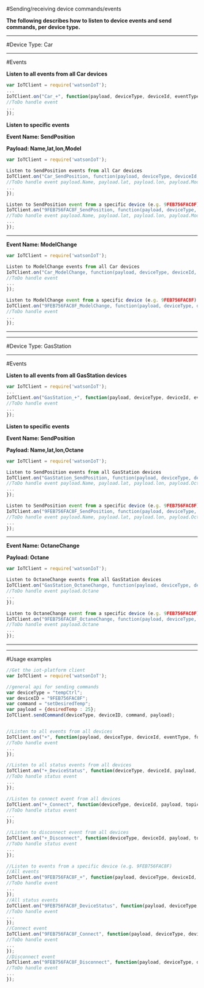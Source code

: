 #Sending/receiving device commands/events

__The following describes how to listen to device events and send commands, per device type.__ 
___

#Device Type: Car
***
#Events

__Listen to all events from all __Car__ devices__
```javascript
var IoTClient = require('watsonIoT');
...
IoTClient.on("Car_+", function(payload, deviceType, deviceId, eventType, format){
//ToDo handle event
...
});
```
__Listen to specific events__


__Event Name: SendPosition__

__Payload: Name,lat,lon,Model__

```javascript
var IoTClient = require('watsonIoT');

Listen to SendPosition events from all Car devices
IoTClient.on("Car_SendPosition, function(payload, deviceType, deviceId, eventType, format){
//ToDo handle event payload.Name, payload.lat, payload.lon, payload.Model
...
});

Listen to SendPosition event from a specific device (e.g. 9FEB756FAC8F) 
IoTClient.on("9FEB756FAC8F_SendPosition, function(payload, deviceType, deviceId, eventType, format){
//ToDo handle event payload.Name, payload.lat, payload.lon, payload.Model
...
});

```


___


__Event Name: ModelChange__

```javascript
var IoTClient = require('watsonIoT');

Listen to ModelChange events from all Car devices
IoTClient.on("Car_ModelChange, function(payload, deviceType, deviceId, eventType, format){
//ToDo handle event 
...
});

Listen to ModelChange event from a specific device (e.g. 9FEB756FAC8F) 
IoTClient.on("9FEB756FAC8F_ModelChange, function(payload, deviceType, deviceId, eventType, format){
//ToDo handle event 
...
});

```


___





***
#Device Type: GasStation
***
#Events

__Listen to all events from all __GasStation__ devices__
```javascript
var IoTClient = require('watsonIoT');
...
IoTClient.on("GasStation_+", function(payload, deviceType, deviceId, eventType, format){
//ToDo handle event
...
});
```
__Listen to specific events__


__Event Name: SendPosition__

__Payload: Name,lat,lon,Octane__

```javascript
var IoTClient = require('watsonIoT');

Listen to SendPosition events from all GasStation devices
IoTClient.on("GasStation_SendPosition, function(payload, deviceType, deviceId, eventType, format){
//ToDo handle event payload.Name, payload.lat, payload.lon, payload.Octane
...
});

Listen to SendPosition event from a specific device (e.g. 9FEB756FAC8F) 
IoTClient.on("9FEB756FAC8F_SendPosition, function(payload, deviceType, deviceId, eventType, format){
//ToDo handle event payload.Name, payload.lat, payload.lon, payload.Octane
...
});

```


___


__Event Name: OctaneChange__

__Payload: Octane__

```javascript
var IoTClient = require('watsonIoT');

Listen to OctaneChange events from all GasStation devices
IoTClient.on("GasStation_OctaneChange, function(payload, deviceType, deviceId, eventType, format){
//ToDo handle event payload.Octane
...
});

Listen to OctaneChange event from a specific device (e.g. 9FEB756FAC8F) 
IoTClient.on("9FEB756FAC8F_OctaneChange, function(payload, deviceType, deviceId, eventType, format){
//ToDo handle event payload.Octane
...
});

```


___





***





#Usage examples

```javascript
//Get the iot-platform client 
var IoTClient = require('watsonIoT');

//general api for sending commands
var deviceType = "tempCtrl";
var deviceID = "9FEB756FAC8F";
var command = "setDesiredTemp";
var payload = {desiredTemp : 25};
IoTClient.sendCommand(deviceType, deviceID, command, payload);


//Listen to all events from all devices
IoTClient.on("+", function(payload, deviceType, deviceId, eventType, format){
//ToDo handle event
...
}); 

//Listen to all status events from all devices
IoTClient.on("+_DeviceStatus", function(deviceType, deviceId, payload, topic){
//ToDo handle status event
...
});

//Listen to connect event from all devices
IoTClient.on("+_Connect", function(deviceType, deviceId, payload, topic){
//ToDo handle status event
...
});

//Listen to disconnect event from all devices
IoTClient.on("+_Disconnect", function(deviceType, deviceId, payload, topic){
//ToDo handle status event
...
});

//Listen to events from a specific device (e.g. 9FEB756FAC8F) 
//All events
IoTClient.on("9FEB756FAC8F_+", function(payload, deviceType, deviceId, eventType, format){
//ToDo handle event
...
});
//All status events
IoTClient.on("9FEB756FAC8F_DeviceStatus", function(payload, deviceType, deviceId, eventType, format){
//ToDo handle event
...
});
//Connect event
IoTClient.on("9FEB756FAC8F_Connect", function(payload, deviceType, deviceId, eventType, format){
//ToDo handle event
...
});
//Disconnect event
IoTClient.on("9FEB756FAC8F_Disconnect", function(payload, deviceType, deviceId, eventType, format){
//ToDo handle event
...
});


```

